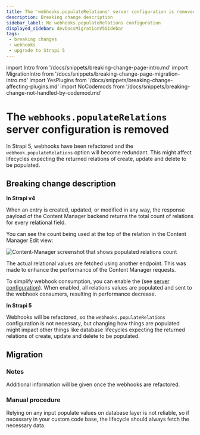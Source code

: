 ```yaml
---
title: The 'webhooks.populateRelations' server configuration is removed
description: Breaking change description
sidebar_label: No webhooks.populateRelations configuration
displayed_sidebar: devDocsMigrationV5Sidebar
tags:
 - breaking changes
 - webhooks
 - upgrade to Strapi 5
---
```


import Intro from '/docs/snippets/breaking-change-page-intro.md'
import MigrationIntro from '/docs/snippets/breaking-change-page-migration-intro.md'
import YesPlugins from '/docs/snippets/breaking-change-affecting-plugins.md'
import NoCodemods from '/docs/snippets/breaking-change-not-handled-by-codemod.md'

# The `webhooks.populateRelations` server configuration is removed

In Strapi 5, webhooks have been refactored and the `webhook.populateRelations` option will become redundant. This might affect lifecycles expecting the returned relations of create, update and delete to be populated.

<Intro />
<YesPlugins />
<NoCodemods />

## Breaking change description

<SideBySideContainer>

<SideBySideColumn>

**In Strapi v4**

When an entry is created, updated, or modified in any way, the response payload of the Content Manager backend returns the total count of relations for every relational field.

You can see the count being used at the top of the relation in the Content Manager Edit view:

![Content-Manager screenshot that shows populated relations count](/img/assets/migration/webhooks-populated-relations.png)

The actual relational values are fetched using another endpoint. This was made to enhance the performance of the Content Manager requests.

To simplify webhook consumption, you can enable the  (see [server configuration](/dev-docs/configurations/server#available-options)). When enabled, all relations values are populated and sent to the webhook consumers, resulting in performance decrease.

</SideBySideColumn>

<SideBySideColumn>

**In Strapi 5**

Webhooks will be refactored, so the `webhooks.populateRelations` configuration is not necessary, but changing how things are populated might impact other things like database lifecycles expecting the returned relations of create, update and delete to be populated.

</SideBySideColumn>

</SideBySideContainer>

## Migration

<MigrationIntro />

### Notes

Additional information will be given once the webhooks are refactored.

### Manual procedure

Relying on any input populate values on database layer is not reliable, so if necessary in your custom code base, the lifecycle should always fetch the necessary data.
